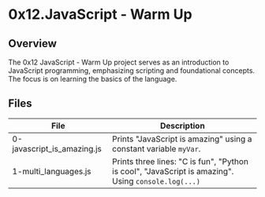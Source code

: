 # 0x12.JavaScript - Warm Up

## Overview

The 0x12 JavaScript - Warm Up project serves as an introduction to JavaScript programming, emphasizing scripting and foundational concepts. The focus is on learning the basics of the language.

## Files

| File                        | Description                                      |
|-----------------------------|--------------------------------------------------|
| 0-javascript_is_amazing.js | Prints "JavaScript is amazing" using a constant variable `myVar`. |
| 1-multi_languages.js        | Prints three lines: "C is fun", "Python is cool", "JavaScript is amazing". Using `console.log(...)` |
